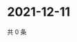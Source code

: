# 2021-12-11

共 0 条

<!-- BEGIN WEIBO -->
<!-- 最后更新时间 Sat Dec 11 2021 09:47:10 GMT+0800 (China Standard Time) -->

<!-- END WEIBO -->
